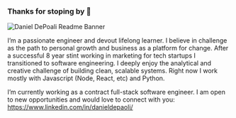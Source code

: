 ### Thanks for stoping by 👋

<img src="https://ddpgithubprojects.s3-us-west-2.amazonaws.com/GitHero.jpg" alt="Daniel DePoali Readme Banner">

I’m a passionate engineer and devout lifelong learner.  I believe in challenge as the path to personal growth and business as a platform for change.  After a successful 8 year stint working in marketing for tech startups I transitioned to software engineering.  I deeply enjoy the analytical and creative challenge of building clean, scalable systems.  Right now I work mostly with Javascript (Node, React, etc) and Python.

I’m currently working as a contract full-stack software engineer.  I am open to new opportunities and would love to connect with you: https://www.linkedin.com/in/danieldepaoli/

<!--
**DanDePaoli/DanDePaoli** is a ✨ _special_ ✨ repository because its `README.md` (this file) appears on your GitHub profile.

Here are some ideas to get you started:

- 🔭 I’m currently working on ...
- 🌱 I’m currently learning ...
- 👯 I’m looking to collaborate on ...
- 🤔 I’m looking for help with ...
- 💬 Ask me about ...
- 📫 How to reach me: ...
- 😄 Pronouns: ...
- ⚡ Fun fact: ...
-->
